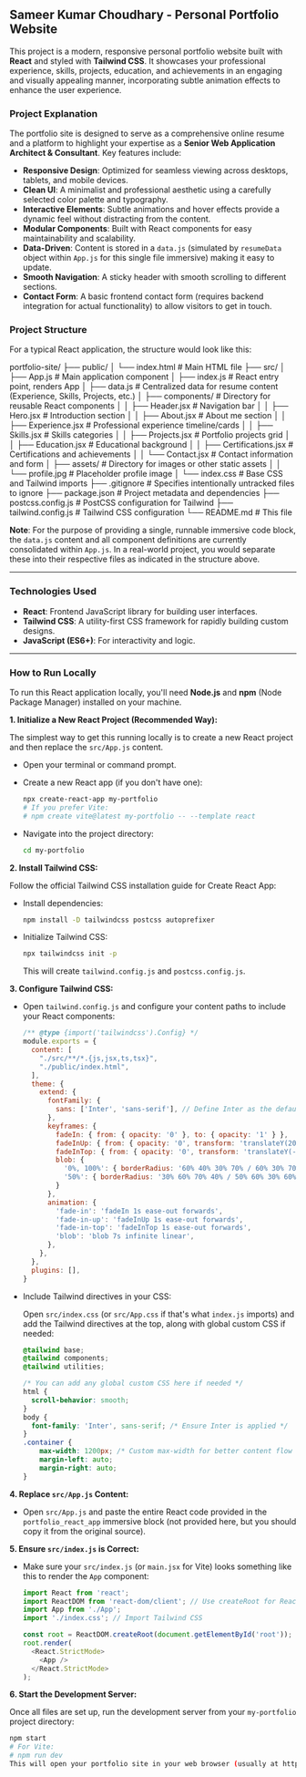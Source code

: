 Sameer Kumar Choudhary - Personal Portfolio Website
---

This project is a modern, responsive personal portfolio website built with **React** and styled with **Tailwind CSS**. It showcases your professional experience, skills, projects, education, and achievements in an engaging and visually appealing manner, incorporating subtle animation effects to enhance the user experience.

### Project Explanation

The portfolio site is designed to serve as a comprehensive online resume and a platform to highlight your expertise as a **Senior Web Application Architect & Consultant**. Key features include:

* **Responsive Design**: Optimized for seamless viewing across desktops, tablets, and mobile devices.
* **Clean UI**: A minimalist and professional aesthetic using a carefully selected color palette and typography.
* **Interactive Elements**: Subtle animations and hover effects provide a dynamic feel without distracting from the content.
* **Modular Components**: Built with React components for easy maintainability and scalability.
* **Data-Driven**: Content is stored in a `data.js` (simulated by `resumeData` object within `App.js` for this single file immersive) making it easy to update.
* **Smooth Navigation**: A sticky header with smooth scrolling to different sections.
* **Contact Form**: A basic frontend contact form (requires backend integration for actual functionality) to allow visitors to get in touch.

### Project Structure

For a typical React application, the structure would look like this:

portfolio-site/
├── public/
│   └── index.html           # Main HTML file
├── src/
│   ├── App.js               # Main application component
│   ├── index.js             # React entry point, renders App
│   ├── data.js              # Centralized data for resume content (Experience, Skills, Projects, etc.)
│   ├── components/          # Directory for reusable React components
│   │   ├── Header.jsx       # Navigation bar
│   │   ├── Hero.jsx         # Introduction section
│   │   ├── About.jsx        # About me section
│   │   ├── Experience.jsx   # Professional experience timeline/cards
│   │   ├── Skills.jsx       # Skills categories
│   │   ├── Projects.jsx     # Portfolio projects grid
│   │   ├── Education.jsx    # Educational background
│   │   ├── Certifications.jsx # Certifications and achievements
│   │   └── Contact.jsx      # Contact information and form
│   ├── assets/              # Directory for images or other static assets
│   │   └── profile.jpg      # Placeholder profile image
│   └── index.css            # Base CSS and Tailwind imports
├── .gitignore               # Specifies intentionally untracked files to ignore
├── package.json             # Project metadata and dependencies
├── postcss.config.js        # PostCSS configuration for Tailwind
├── tailwind.config.js       # Tailwind CSS configuration
└── README.md                # This file


**Note**: For the purpose of providing a single, runnable immersive code block, the `data.js` content and all component definitions are currently consolidated within `App.js`. In a real-world project, you would separate these into their respective files as indicated in the structure above.

---

### Technologies Used

* **React**: Frontend JavaScript library for building user interfaces.
* **Tailwind CSS**: A utility-first CSS framework for rapidly building custom designs.
* **JavaScript (ES6+)**: For interactivity and logic.

---

### How to Run Locally

To run this React application locally, you'll need **Node.js** and **npm** (Node Package Manager) installed on your machine.

**1. Initialize a New React Project (Recommended Way):**

The simplest way to get this running locally is to create a new React project and then replace the `src/App.js` content.

* Open your terminal or command prompt.
* Create a new React app (if you don't have one):

    ```bash
    npx create-react-app my-portfolio
    # If you prefer Vite:
    # npm create vite@latest my-portfolio -- --template react
    ```

* Navigate into the project directory:

    ```bash
    cd my-portfolio
    ```

**2. Install Tailwind CSS:**

Follow the official Tailwind CSS installation guide for Create React App:

* Install dependencies:

    ```bash
    npm install -D tailwindcss postcss autoprefixer
    ```

* Initialize Tailwind CSS:

    ```bash
    npx tailwindcss init -p
    ```

    This will create `tailwind.config.js` and `postcss.config.js`.

**3. Configure Tailwind CSS:**

* Open `tailwind.config.js` and configure your content paths to include your React components:

    ```javascript
    /** @type {import('tailwindcss').Config} */
    module.exports = {
      content: [
        "./src/**/*.{js,jsx,ts,tsx}",
        "./public/index.html",
      ],
      theme: {
        extend: {
          fontFamily: {
            sans: ['Inter', 'sans-serif'], // Define Inter as the default sans font
          },
          keyframes: {
            fadeIn: { from: { opacity: '0' }, to: { opacity: '1' } },
            fadeInUp: { from: { opacity: '0', transform: 'translateY(20px)' }, to: { opacity: '1', transform: 'translateY(0)' } },
            fadeInTop: { from: { opacity: '0', transform: 'translateY(-20px)' }, to: { opacity: '1', transform: 'translateY(0)' } },
            blob: {
              '0%, 100%': { borderRadius: '60% 40% 30% 70% / 60% 30% 70% 40%' },
              '50%': { borderRadius: '30% 60% 70% 40% / 50% 60% 30% 60%' },
            }
          },
          animation: {
            'fade-in': 'fadeIn 1s ease-out forwards',
            'fade-in-up': 'fadeInUp 1s ease-out forwards',
            'fade-in-top': 'fadeInTop 1s ease-out forwards',
            'blob': 'blob 7s infinite linear',
          },
        },
      },
      plugins: [],
    }
    ```

* Include Tailwind directives in your CSS:

    Open `src/index.css` (or `src/App.css` if that's what `index.js` imports) and add the Tailwind directives at the top, along with global custom CSS if needed:

    ```css
    @tailwind base;
    @tailwind components;
    @tailwind utilities;

    /* You can add any global custom CSS here if needed */
    html {
      scroll-behavior: smooth;
    }
    body {
      font-family: 'Inter', sans-serif; /* Ensure Inter is applied */
    }
    .container {
        max-width: 1200px; /* Custom max-width for better content flow */
        margin-left: auto;
        margin-right: auto;
    }
    ```

**4. Replace `src/App.js` Content:**

* Open `src/App.js` and paste the entire React code provided in the `portfolio_react_app` immersive block (not provided here, but you should copy it from the original source).

**5. Ensure `src/index.js` is Correct:**

* Make sure your `src/index.js` (or `main.jsx` for Vite) looks something like this to render the `App` component:

    ```javascript
    import React from 'react';
    import ReactDOM from 'react-dom/client'; // Use createRoot for React 18+
    import App from './App';
    import './index.css'; // Import Tailwind CSS

    const root = ReactDOM.createRoot(document.getElementById('root'));
    root.render(
      <React.StrictMode>
        <App />
      </React.StrictMode>
    );
    ```

**6. Start the Development Server:**

Once all files are set up, run the development server from your `my-portfolio` project directory:

```bash
npm start
# For Vite:
# npm run dev
This will open your portfolio site in your web browser (usually at http://localhost:3000).